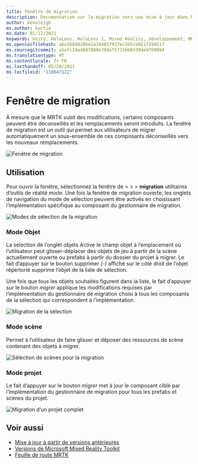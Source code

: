 ```yaml
---
title: Fenêtre de migration
description: Documentation sur la migration vers une mise à jour dans MRTK
author: keveleigh
ms.author: kurtie
ms.date: 01/12/2021
keywords: Unity, HoloLens, HoloLens 2, Mixed Reality, développement, MRTK
ms.openlocfilehash: a6e268dd28be2a3d485f937ec5b5ce6b1f29851f
ms.sourcegitcommit: a5afc24a4887880e394ef57216b8fd9de9760004
ms.translationtype: MT
ms.contentlocale: fr-FR
ms.lasthandoff: 05/28/2021
ms.locfileid: "110647122"
---
```

# <a name="migration-window"></a>Fenêtre de migration

À mesure que le MRTK subit des modifications, certains composants peuvent être déconseillés et les remplacements seront introduits.
La fenêtre de migration est un outil qui permet aux utilisateurs de migrer automatiquement un sous-ensemble de ces composants déconseillés vers les nouveaux remplacements.

![Fenêtre de migration](../images/migration-window/MRTK_Migration_Window.png)

## <a name="usage"></a>Utilisation

Pour ouvrir la fenêtre, sélectionnez la fenêtre de  >    >    >  **migration** utilitaires d’outils de réalité mixte. Une fois la fenêtre de migration ouverte, les onglets de navigation du mode de sélection peuvent être activés en choisissant l’implémentation spécifique au composant du gestionnaire de migration.  

![Modes de sélection de la migration](../images/migration-window/MRTK_Migration_Modes.png)

### <a name="object-mode"></a>Mode Objet

La sélection de l’onglet objets Active le champ objet à l’emplacement où l’utilisateur peut glisser-déplacer des objets de jeu à partir de la scène actuellement ouverte ou prefabs à partir du dossier du projet à migrer.
Le fait d’appuyer sur le bouton supprimer *(-)* affiché sur le côté droit de l’objet répertorié supprime l’objet de la liste de sélection.

Une fois que tous les objets souhaités figurent dans la liste, le fait d’appuyer sur le bouton *migrer* applique les modifications requises par l’implémentation du gestionnaire de migration choisi à tous les composants de la sélection qui correspondent à l’implémentation.

![Migration de la sélection](../images/migration-window/MRTK_Object_Migration.png)

### <a name="scene-mode"></a>Mode scène

Permet à l’utilisateur de faire glisser et déposer des ressources de scène contenant des objets à migrer.

![Sélection de scènes pour la migration](../images/migration-window/MRTK_Scene_Selection.png)

### <a name="project-mode"></a>Mode projet

Le fait d’appuyer sur le bouton *migrer* met à jour le composant ciblé par l’implémentation du gestionnaire de migration pour tous les prefabs et scènes du projet.

![Migration d’un projet complet](../images/migration-window/MRTK_Project_Migration.png)

## <a name="see-also"></a>Voir aussi

- [Mise à jour à partir de versions antérieures](../../updates-deployment/updating.md)
- [Versions de Microsoft Mixed Reality Toolkit](../../release-notes/mrtk-26-release-notes.md)
- [Feuille de route MRTK](../../roadmap.md)
